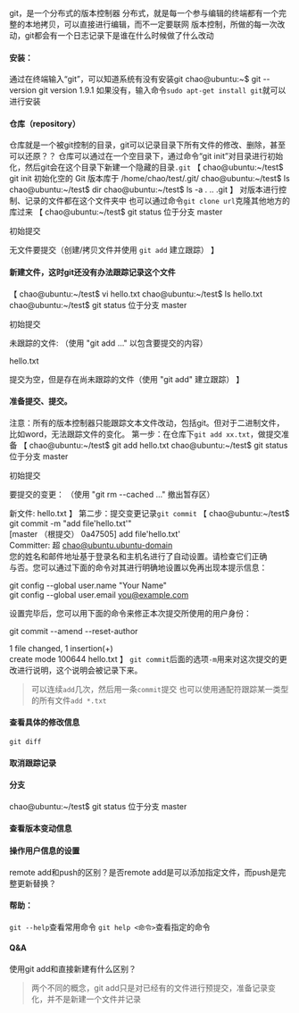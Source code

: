 git，是一个分布式的版本控制器
分布式，就是每一个参与编辑的终端都有一个完整的本地拷贝，可以直接进行编辑，而不一定要联网
版本控制，所做的每一次改动，git都会有一个日志记录下是谁在什么时候做了什么改动

#### 安装：
通过在终端输入“git”，可以知道系统有没有安装git
chao@ubuntu:~$ git --version
git version 1.9.1
如果没有，输入命令`sudo apt-get install git`就可以进行安装

#### 仓库（repository）
仓库就是一个被git控制的目录，git可以记录目录下所有文件的修改、删除，甚至可以还原？？
仓库可以通过在一个空目录下，通过命令“git init”对目录进行初始化，然后git会在这个目录下新建一个隐藏的目录`.git`
【
chao@ubuntu:~/test$ git init
初始化空的 Git 版本库于 /home/chao/test/.git/
chao@ubuntu:~/test$ ls
chao@ubuntu:~/test$ dir
chao@ubuntu:~/test$ ls -a
. .. .git
】
对版本进行控制、记录的文件都在这个文件夹中
也可以通过命令`git clone url`克隆其他地方的库过来
【
chao@ubuntu:~/test$ git status
位于分支 master

初始提交

无文件要提交（创建/拷贝文件并使用 `git add` 建立跟踪）
】

#### 新建文件，这时git还没有办法跟踪记录这个文件
【
chao@ubuntu:~/test$ vi hello.txt
chao@ubuntu:~/test$ ls
hello.txt
chao@ubuntu:~/test$ git status
位于分支 master

初始提交

未跟踪的文件:
（使用 "git add <file>..." 以包含要提交的内容）

hello.txt

提交为空，但是存在尚未跟踪的文件（使用 "git add" 建立跟踪）
】

#### 准备提交、提交。
注意：所有的版本控制器只能跟踪文本文件改动，包括git。但对于二进制文件，比如word，无法跟踪文件的变化。
第一步：在仓库下`git add xx.txt`，做提交准备
【
chao@ubuntu:~/test$ git add hello.txt
chao@ubuntu:~/test$ git status
位于分支 master

初始提交

要提交的变更：
（使用 "git rm --cached <file>..." 撤出暂存区）

新文件: hello.txt
】
第二步：提交变更记录`git commit`
【
chao@ubuntu:~/test$ git commit -m "add file'hello.txt'"  
[master （根提交） 0a47505] add file'hello.txt'  
Committer: 超 <chao@ubuntu.ubuntu-domain>  
您的姓名和邮件地址基于登录名和主机名进行了自动设置。请检查它们正确  
与否。您可以通过下面的命令对其进行明确地设置以免再出现本提示信息：  
  
git config --global user.name "Your Name"  
git config --global user.email you@example.com  
  
设置完毕后，您可以用下面的命令来修正本次提交所使用的用户身份：  
  
git commit --amend --reset-author  
  
1 file changed, 1 insertion(+)  
create mode 100644 hello.txt
】
`git commit`后面的选项`-m`用来对这次提交的更改进行说明，这个说明会被记录下来。

>可以连续`add`几次，然后用一条`commit`提交
>也可以使用通配符跟踪某一类型的所有文件`add *.txt`

#### 查看具体的修改信息
`git diff`

#### 取消跟踪记录

#### 分支
chao@ubuntu:~/test$ git status
位于分支 master

#### 查看版本变动信息

#### 操作用户信息的设置

remote add和push的区别？是否remote add是可以添加指定文件，而push是完整更新替换？

#### 帮助：
`git --help`查看常用命令
`git help <命令>`查看指定的命令

#### Q&A
使用git add和直接新建有什么区别？
>两个不同的概念，git add只是对已经有的文件进行预提交，准备记录变化，并不是新建一个文件并记录






